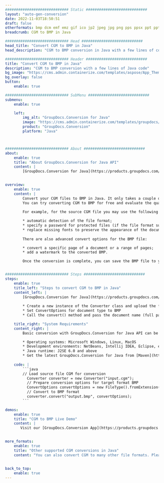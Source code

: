 ```yaml
---
############################# Static ############################
layout: "auto-gen-conversion"
date: 2022-11-03T18:50:51
draft: false
otherformats: bmp dcm emf emz gif ico jp2 jpeg jpg png pps ppsx ppt pptx psb psd svg svgz tga tif tiff webp wmf wmz
breadcrumb: CGM to BMP in Java

############################# Head ############################
head_title: "Convert CGM to BMP in Java"
head_description: "CGM to BMP conversion in Java with a few lines of code. Convert over 160 file formats using the GroupDocs document conversion API for Java"

############################# Header ############################
title: "Convert CGM to BMP in Java"
description: "CGM to BMP conversion with a few lines of Java code"
bg_image: "https://cms.admin.containerize.com/templates/aspose/App_Themes/V3/images/bg/header1.png"
bg_overlay: false
button:
    enable: true

############################# SubMenu ############################
submenu:
    enable: true

    left:
        img_alt: "GroupDocs.Conversion for Java"
        image: "https://cms.admin.containerize.com/templates/groupdocs/images/product-logos/90x90-noborder/groupdocs-conversion-java.png"
        product: "GroupDocs.Conversion"
        platform: "Java"



############################# About ############################
about:
    enable: true
    title: "About GroupDocs.Conversion for Java API"
    content: |
        [GroupDocs.Conversion for Java](https://products.groupdocs.com/conversion/java/) is an advanced file format conversion API for converting between popular image and document formats such as Microsoft Office, OpenDocument, PDF, HTML, email, CAD. and much more with just a few lines of code. The native API automatically detects the formats of the original documents and offers many options for customizing the converted documents. Along with the function of extracting information from a document, it also supports caching of the conversion results to the local disk by default. However, any type of cache storage can be supported by implementing the appropriate interfaces - Amazon S3, Dropbox, Google Drive, Windows Azure, Reddis, or any others.
    

overview:
    enable: true
    content: |
        Convert your CGM files to BMP in Java. It only takes a couple of lines of Java code on any platform of your choice, such as Windows, Linux, macOS.
        You can try converting CGM to BMP for free and evaluate the quality of the conversion results. Along with simple file conversion scripts, you can try more sophisticated options for loading the CGM source file and storing the BMP output. 
        
        For example, for the source CGM file you may use the following load options:

        * automatic detection of the file format;
        * specify a password for protected files (if the file format supports it);
        * replace missing fonts to preserve the appearance of the document.
        
        There are also advanced convert options for the BMP file:

        * convert a specific page of a document or a range of pages;
        * add a watermark to the converted BMP.

        Once the conversion is complete, you can save the BMP file to your local file path or to any third party storage such as FTP, Amazon S3, Google Drive, Dropbox etc. Please note - to convert CGM to BMP, you do not need to install any additional software, such as MS Office, Open Office, Adobe Acrobat Reader etc.


############################# Steps ############################
steps:
    enable: true
    title_left: "Steps to convert CGM to BMP in Java"
    content_left: |
        [GroupDocs.Conversion for Java](https://products.groupdocs.com/conversion/java/) allows developers to easily convert CGM file to BMP with a few lines of code.
        
        * Create a new instance of the Converter class and upload the file CGM with the full path
        * Set ConvertOptions for document type to BMP
        * Call the convert() method and pass the document name (full path) and format (BMP) as a parameter

    title_right: "System Requirements"
    content_right: |
        Basic conversion with GroupDocs.Conversion for Java API can be done with just a few lines of code. Our APIs are supported on all major platforms and operating systems. Before executing the code below, make sure you have the following prerequisites installed on your system.

        * Operating systems: Microsoft Windows, Linux, MacOS
        * Development environments: NetBeans, Intellij IDEA, Eclipse, etc.
        * Java runtime: J2SE 6.0 and above
        * Get the latest GroupDocs.Conversion for Java from [Maven](https://repository.groupdocs.com/webapp/#/artifacts/browse/tree/General/repo/com/groupdocs/groupdocs-conversion)
         
    code: |
        ```java    
        // Load source file CGM for conversion
          Converter converter = new Converter("input.cgm");
          // Prepare conversion options for target format BMP
          ConvertOptions convertOptions = new FileType().fromExtension("bmp").getConvertOptions();
          // Convert to BMP format
          converter.convert("output.bmp", convertOptions);
        ```

demos:
    enable: true
    title: "CGM to BMP Live Demo"
    content: |
       Visit our [GroupDocs.Conversion App](https://products.groupdocs.app/conversion/family) website and try CGM to BMP conversion now. The free demo has the following benefits
          

more_formats:
    enable: true
    title: "Other supported CGM conversions in Java"
    content: "You can also convert CGM to many other file formats. Please see the list below."
       
       
back_to_top:
    enable: true
---
```


